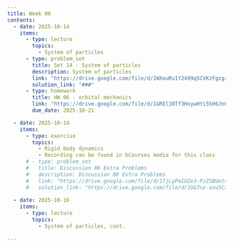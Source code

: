```yaml
---
title: Week 08
contents:
  - date: 2025-10-14
    items:
      - type: lecture
        topics:
          - System of particles
      - type: problem_set
        title: Set 14 - System of particles
        description: System of particles
        link: "https://drive.google.com/file/d/1WXouRu1Y2499q5CVKzFgzgzJR_euEFLr/view?usp=sharing"
        solution_link: "###"
      - type: homework
        title: HW 06 - orbital mechanics
        link: "https://drive.google.com/file/d/1GREl38Tf3HoywHYi5SH6JnO0WXucaH6y/view?usp=sharing"
        due_date: 2025-10-21

  - date: 2025-10-14
    items:
      - type: exercise
        topics:
          - Rigid body dynamics
          - Recording can be found in bCourses media for this class
      # - type: problem_set
      #   title: Discussion 08 Extra Problems
      #   description: Discussion 08 Extra Problems
      #   link: "https://drive.google.com/file/d/1TjLyPmIOZe3-FzZSBUetrTKB9M6v-OFV/view?usp=sharing"
      #   solution_link: "https://drive.google.com/file/d/1UG7nz-ozu5CzIKJ_66lqHOe3ksRsywHU/view?usp=sharing"
        
  - date: 2025-10-16
    items:
      - type: lecture
        topics:
          - System of particles, cont.
      
---
```

